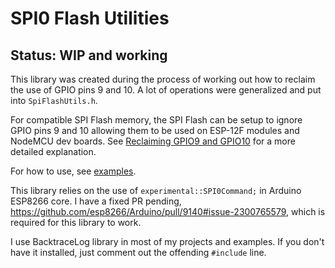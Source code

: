 # SPI0 Flash Utilities

## Status: WIP and working

This library was created during the process of working out how to reclaim the use of GPIO pins 9 and 10.
A lot of operations were generalized and put into `SpiFlashUtils.h`.

For compatible SPI Flash memory, the SPI Flash can be setup to ignore GPIO pins 9 and 10 allowing them to be used on ESP-12F modules and NodeMCU dev boards.
See [Reclaiming GPIO9 and GPIO10](https://github.com/mhightower83/Arduino-ESP8266-misc/wiki/Pins-GPIO9-and-GPIO10) for a more detailed explanation.

For how to use, see [examples](https://github.com/mhightower83/SpiFlashUtils/tree/master/examples#readme).

This library relies on the use of `experimental::SPI0Command;` in Arduino ESP8266 core. I have a fixed PR pending, https://github.com/esp8266/Arduino/pull/9140#issue-2300765579, which is required for this library to work.

I use BacktraceLog library in most of my projects and examples.
If you don't have it installed, just comment out the offending `#include` line.

